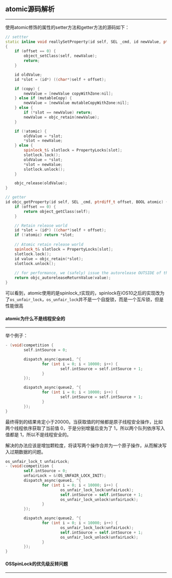 ## atomic源码解析

--------

使用atomic修饰的属性的setter方法和getter方法的源码如下：

```c++
// settter
static inline void reallySetProperty(id self, SEL _cmd, id newValue, ptrdiff_t offset, bool atomic, bool copy, bool mutableCopy)
{
    if (offset == 0) {
        object_setClass(self, newValue);
        return;
    }

    id oldValue;
    id *slot = (id*) ((char*)self + offset);

    if (copy) {
        newValue = [newValue copyWithZone:nil];
    } else if (mutableCopy) {
        newValue = [newValue mutableCopyWithZone:nil];
    } else {
        if (*slot == newValue) return;
        newValue = objc_retain(newValue);
    }

    if (!atomic) {
        oldValue = *slot;
        *slot = newValue;
    } else {
        spinlock_t& slotlock = PropertyLocks[slot];
        slotlock.lock();
        oldValue = *slot;
        *slot = newValue;        
        slotlock.unlock();
    }

    objc_release(oldValue);
}

// getter
id objc_getProperty(id self, SEL _cmd, ptrdiff_t offset, BOOL atomic) {
    if (offset == 0) {
        return object_getClass(self);
    }

    // Retain release world
    id *slot = (id*) ((char*)self + offset);
    if (!atomic) return *slot;
        
    // Atomic retain release world
    spinlock_t& slotlock = PropertyLocks[slot];
    slotlock.lock();
    id value = objc_retain(*slot);
    slotlock.unlock();
    
    // for performance, we (safely) issue the autorelease OUTSIDE of the spinlock.
    return objc_autoreleaseReturnValue(value);
}
```

可以看到，atomic使用的是spinlock_t实现的，spinlock在iOS10之后的实现改为了`os_unfair_lock`，`os_unfair_lock`并不是一个自旋锁，而是一个互斥锁，但是性能很高



#### atomic为什么不是线程安全的

-----------------

举个例子：

```c++
- (void)competition {
		self.intSource = 0;

		dispatch_async(queue1, ^{
				for (int i = 0; i < 10000; i++) {
						self.intSource = self.intSource + 1;
				}
		});

		dispatch_async(queue2, ^{
				for (int i = 0; i < 10000; i++) {
						self.intSource = self.intSource + 1;
				}
		});
}
```

最终得到的结果肯定小于20000。当获取值的时候都是原子线程安全操作，比如两个线程依序获取了当前值 0，于是分别增量后变为了 1，所以两个队列依序写入值都是 1，所以不是线程安全的。

解决的办法应该是增加颗粒度，将读写两个操作合并为一个原子操作，从而解决写入过期数据的问题。

```objective-c
os_unfair_lock_t unfairLock;
- (void)competition {
		self.intSource = 0;
		unfairLock = &(OS_UNFAIR_LOCK_INIT);
		dispatch_async(queue1, ^{
				for (int i = 0; i < 10000; i++) {
						os_unfair_lock_lock(unfairLock);
						self.intSource = self.intSource + 1;
						os_unfair_lock_unlock(unfairLock);
				}
		});

		dispatch_async(queue2, ^{
				for (int i = 0; i < 10000; i++) {
						os_unfair_lock_lock(unfairLock);
						self.intSource = self.intSource + 1;
						os_unfair_lock_unlock(unfairLock);
				}
		});
}
```





#### OSSpinLock的优先级反转问题

-------










